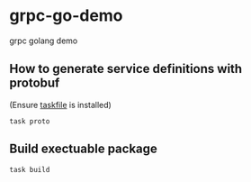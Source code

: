 # grpc-go-demo
grpc golang demo


## How to generate  service definitions with protobuf
(Ensure [taskfile](https://taskfile.dev/) is installed)

```shell
task proto
```

## Build exectuable package

```shell
task build

```

